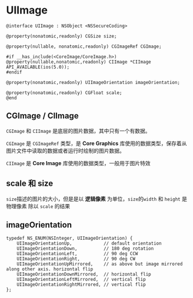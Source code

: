 # UIImage 

```objc
@interface UIImage : NSObject <NSSecureCoding>

@property(nonatomic,readonly) CGSize size; 

@property(nullable, nonatomic,readonly) CGImageRef CGImage; 

#if __has_include(<CoreImage/CoreImage.h>)
@property(nullable,nonatomic,readonly) CIImage *CIImage API_AVAILABLE(ios(5.0)); 
#endif

@property(nonatomic,readonly) UIImageOrientation imageOrientation; 

@property(nonatomic,readonly) CGFloat scale;
@end
```


## CGImage / CIImage 

`CGImage` 和 `CIImage` 是底层的图片数据，其中只有一个有数据。

`CGImage` 是 `CGImageRef` 类型，是 **Core Graphics** 库使用的数据类型，保存着从图片文件中读取的数据或者运行时绘制的图片数据。

`CIImage` 是 **Core Image** 库使用的数据类型，一般用于图片特效

## scale 和 size

`size`描述的图片的大小，但是是以 **逻辑像素** 为单位，`size`的`width` 和 `height` 是 物理像素 除以 `scale` 的结果

## imageOrientation

```objc
typedef NS_ENUM(NSInteger, UIImageOrientation) {
    UIImageOrientationUp,            // default orientation
    UIImageOrientationDown,          // 180 deg rotation
    UIImageOrientationLeft,          // 90 deg CCW
    UIImageOrientationRight,         // 90 deg CW
    UIImageOrientationUpMirrored,    // as above but image mirrored along other axis. horizontal flip
    UIImageOrientationDownMirrored,  // horizontal flip
    UIImageOrientationLeftMirrored,  // vertical flip
    UIImageOrientationRightMirrored, // vertical flip
};
```







